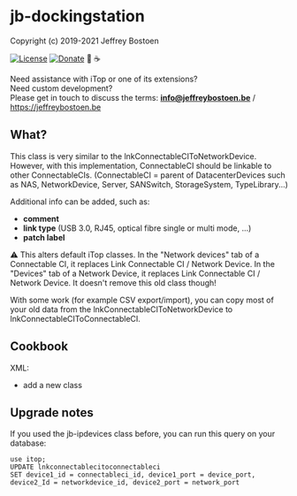 # jb-dockingstation

Copyright (c) 2019-2021 Jeffrey Bostoen

[![License](https://img.shields.io/github/license/jbostoen/iTop-custom-extensions)](https://github.com/jbostoen/iTop-custom-extensions/blob/master/license.md)
[![Donate](https://img.shields.io/badge/Donate-PayPal-green.svg)](https://www.paypal.me/jbostoen)
🍻 ☕

Need assistance with iTop or one of its extensions?  
Need custom development?  
Please get in touch to discuss the terms: **info@jeffreybostoen.be** / https://jeffreybostoen.be

## What?

This class is very similar to the lnkConnectableCIToNetworkDevice.
However, with this implementation, ConnectableCI should be linkable to other ConnectableCIs.
(ConnectableCI = parent of DatacenterDevices such as NAS, NetworkDevice, Server, SANSwitch, StorageSystem, TypeLibrary...)

Additional info can be added, such as:

* **comment**
* **link type** (USB 3.0, RJ45, optical fibre single or multi mode, ...)
* **patch label**


⚠ This alters default iTop classes.
In the "Network devices" tab of a Connectable CI, it replaces Link Connectable CI / Network Device.
In the "Devices" tab of a Network Device, it replaces Link Connectable CI / Network Device.
It doesn't remove this old class though!

With some work (for example CSV export/import), you can copy most of your old data from the lnkConnectableCIToNetworkDevice to lnkConnectableCIToConnectableCI.


## Cookbook

XML:
* add a new class

## Upgrade notes

If you used the jb-ipdevices class before, you can run this query on your database:
```
use itop;
UPDATE lnkconnectablecitoconnectableci 
SET device1_id = connectableci_id, device1_port = device_port, device2_Id = networkdevice_id, device2_port = network_port
```

